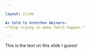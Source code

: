 ```yaml
---

layout: slide

As told to Gretchen Weiners:
>"Stop trying to make fetch happen."

---
```


This is the text on this slide I guess!
